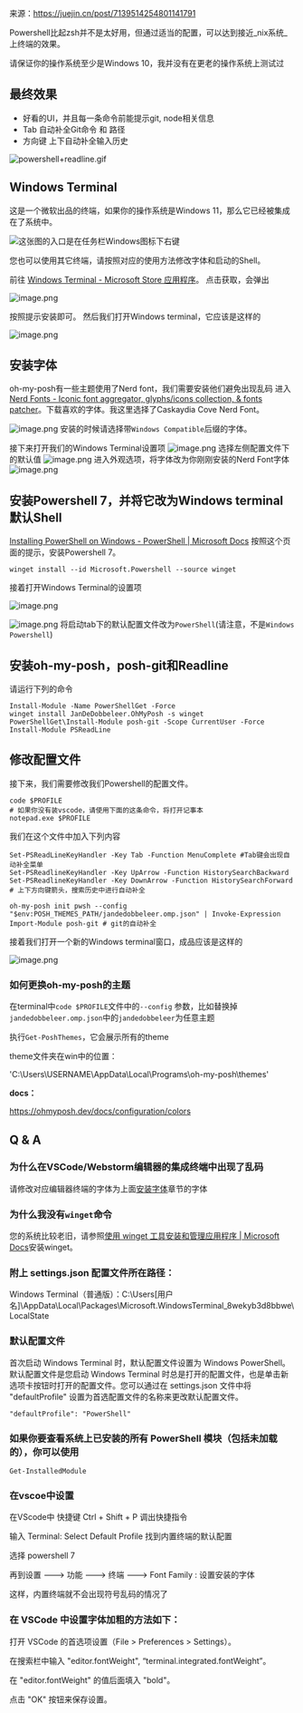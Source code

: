 来源：https://juejin.cn/post/7139514254801141791

Powershell比起zsh并不是太好用，但通过适当的配置，可以达到接近_nix系统_ 上终端的效果。

请保证你的操作系统至少是Windows 10，我并没有在更老的操作系统上测试过

## 最终效果

-   好看的UI，并且每一条命令前能提示git, node相关信息
-   Tab 自动补全Git命令 和 路径
-   方向键 上下自动补全输入历史

![powershell+readline.gif](https://p6-juejin.byteimg.com/tos-cn-i-k3u1fbpfcp/dd5d1b559e0c484aa739352e0da23aa4~tplv-k3u1fbpfcp-zoom-in-crop-mark:1512:0:0:0.awebp?)

## Windows Terminal

这是一个微软出品的终端，如果你的操作系统是Windows 11，那么它已经被集成在了系统中。

![这张图的入口是在任务栏Windows图标下右键](https://p3-juejin.byteimg.com/tos-cn-i-k3u1fbpfcp/0bfb485871a9427ab73c0e189965ea66~tplv-k3u1fbpfcp-zoom-in-crop-mark:1512:0:0:0.awebp?)

您也可以使用其它终端，请按照对应的使用方法修改字体和启动的Shell。

前往 [Windows Terminal - Microsoft Store 应用程序](https://link.juejin.cn/?target=https%3A%2F%2Fapps.microsoft.com%2Fstore%2Fdetail%2Fwindows-terminal%2F9N0DX20HK701%3Fhl%3Dzh-cn%26gl%3Dcn "https://apps.microsoft.com/store/detail/windows-terminal/9N0DX20HK701?hl=zh-cn&gl=cn")。 点击获取，会弹出

![image.png](https://p3-juejin.byteimg.com/tos-cn-i-k3u1fbpfcp/0c059c331c65435c8ede03b4c962d3ae~tplv-k3u1fbpfcp-zoom-in-crop-mark:1512:0:0:0.awebp?)

按照提示安装即可。 然后我们打开Windows terminal，它应该是这样的

![image.png](https://p6-juejin.byteimg.com/tos-cn-i-k3u1fbpfcp/74a21fdce34a4713bbcadb91ac61650c~tplv-k3u1fbpfcp-zoom-in-crop-mark:1512:0:0:0.awebp?)

## 安装字体

oh-my-posh有一些主题使用了Nerd font，我们需要安装他们避免出现乱码 进入[Nerd Fonts - Iconic font aggregator, glyphs/icons collection, & fonts patcher](https://link.juejin.cn/?target=https%3A%2F%2Fwww.nerdfonts.com%2Ffont-downloads "https://www.nerdfonts.com/font-downloads")。下载喜欢的字体。我这里选择了Caskaydia Cove Nerd Font。

![image.png](https://p6-juejin.byteimg.com/tos-cn-i-k3u1fbpfcp/2b5f406dade249ca97cade253dddbf7b~tplv-k3u1fbpfcp-zoom-in-crop-mark:1512:0:0:0.awebp?) 安装的时候请选择带`Windows Compatible`后缀的字体。

接下来打开我们的Windows Terminal设置项 ![image.png](https://p9-juejin.byteimg.com/tos-cn-i-k3u1fbpfcp/7daee2226c3c4edea74c0ccdfb1752a6~tplv-k3u1fbpfcp-zoom-in-crop-mark:1512:0:0:0.awebp?) 选择左侧配置文件下的默认值 ![image.png](https://p3-juejin.byteimg.com/tos-cn-i-k3u1fbpfcp/9bbc24a832564797817cac046aae2968~tplv-k3u1fbpfcp-zoom-in-crop-mark:1512:0:0:0.awebp?) 进入外观选项，将字体改为你刚刚安装的Nerd Font字体 ![image.png](https://p1-juejin.byteimg.com/tos-cn-i-k3u1fbpfcp/76faacfbfa6247bd9c6f1d030cf75bd1~tplv-k3u1fbpfcp-zoom-in-crop-mark:1512:0:0:0.awebp?)

## 安装Powershell 7，并将它改为Windows terminal 默认Shell

[Installing PowerShell on Windows - PowerShell | Microsoft Docs](https://link.juejin.cn/?target=https%3A%2F%2Fdocs.microsoft.com%2Fzh-cn%2Fpowershell%2Fscripting%2Finstall%2Finstalling-powershell-on-windows%3Fview%3Dpowershell-7.2%23msstore "https://docs.microsoft.com/zh-cn/powershell/scripting/install/installing-powershell-on-windows?view=powershell-7.2#msstore") 按照这个页面的提示，安装Powershell 7。

```
winget install --id Microsoft.Powershell --source winget
```

接着打开Windows Terminal的设置项

![image.png](https://p9-juejin.byteimg.com/tos-cn-i-k3u1fbpfcp/7daee2226c3c4edea74c0ccdfb1752a6~tplv-k3u1fbpfcp-zoom-in-crop-mark:1512:0:0:0.awebp?)

![image.png](https://p6-juejin.byteimg.com/tos-cn-i-k3u1fbpfcp/0f2ee26420c84361b0f61e9f5c80dba1~tplv-k3u1fbpfcp-zoom-in-crop-mark:1512:0:0:0.awebp?) 将启动tab下的默认配置文件改为`PowerShell`(请注意，不是`Windows Powershell`)

## 安装oh-my-posh，posh-git和Readline

请运行下列的命令

```
Install-Module -Name PowerShellGet -Force
winget install JanDeDobbeleer.OhMyPosh -s winget
PowerShellGet\Install-Module posh-git -Scope CurrentUser -Force
Install-Module PSReadLine
```

## 修改配置文件

接下来，我们需要修改我们Powershell的配置文件。

```
code $PROFILE
# 如果你没有装vscode，请使用下面的这条命令，将打开记事本
notepad.exe $PROFILE
```

我们在这个文件中加入下列内容

```
Set-PSReadLineKeyHandler -Key Tab -Function MenuComplete #Tab键会出现自动补全菜单
Set-PSReadlineKeyHandler -Key UpArrow -Function HistorySearchBackward
Set-PSReadlineKeyHandler -Key DownArrow -Function HistorySearchForward
# 上下方向键箭头，搜索历史中进行自动补全

oh-my-posh init pwsh --config "$env:POSH_THEMES_PATH/jandedobbeleer.omp.json" | Invoke-Expression
Import-Module posh-git # git的自动补全
```

接着我们打开一个新的Windows terminal窗口，成品应该是这样的

![image.png](https://p3-juejin.byteimg.com/tos-cn-i-k3u1fbpfcp/ce8ca0515fc54beda1606f1158d00bbd~tplv-k3u1fbpfcp-zoom-in-crop-mark:1512:0:0:0.awebp?)

### 如何更换oh-my-posh的主题

在terminal中`code $PROFILE`文件中的`--config` 参数，比如替换掉`jandedobbeleer.omp.json`中的`jandedobbeleer`为任意主题


执行`Get-PoshThemes`，它会展示所有的theme

theme文件夹在win中的位置：

'C:\Users\USERNAME\AppData\Local\Programs\oh-my-posh\themes'

**docs：**

https://ohmyposh.dev/docs/configuration/colors


## Q & A

### 为什么在VSCode/Webstorm编辑器的集成终端中出现了乱码

请修改对应编辑器终端的字体为上面[安装字体](https://juejin.cn/post/7139514254801141791#%E5%AE%89%E8%A3%85%E5%AD%97%E4%BD%93 "#%E5%AE%89%E8%A3%85%E5%AD%97%E4%BD%93")章节的字体

### 为什么我没有`winget`命令

您的系统比较老旧，请参照[使用 winget 工具安装和管理应用程序 | Microsoft Docs](https://link.juejin.cn/?target=https%3A%2F%2Fdocs.microsoft.com%2Fzh-cn%2Fwindows%2Fpackage-manager%2Fwinget%2F "https://docs.microsoft.com/zh-cn/windows/package-manager/winget/")安装winget。



### 附上 settings.json 配置文件所在路径：

Windows Terminal（普通版）：C:\Users\[用户名]\AppData\Local\Packages\Microsoft.WindowsTerminal_8wekyb3d8bbwe\LocalState

### 默认配置文件
首次启动 Windows Terminal 时，默认配置文件设置为 Windows PowerShell。默认配置文件是您启动 Windows Terminal 时总是打开的配置文件，也是单击新选项卡按钮时打开的配置文件。您可以通过在 settings.json 文件中将 "defaultProfile" 设置为首选配置文件的名称来更改默认配置文件。

`"defaultProfile": "PowerShell"`

### 如果你要查看系统上已安装的所有 PowerShell 模块（包括未加载的），你可以使用 
`Get-InstalledModule`

### 在vscoe中设置

在VScode中 快捷键 Ctrl + Shift + P 调出快捷指令

输入 Terminal: Select Default Profile 找到内置终端的默认配置

选择 powershell 7

再到设置 ---> 功能 ---> 终端 --->  Font Family : 设置安装的字体 <FontName> 

这样，内置终端就不会出现符号乱码的情况了

### 在 VSCode 中设置字体加粗的方法如下：

打开 VSCode 的首选项设置（File > Preferences > Settings）。

在搜索栏中输入 "editor.fontWeight", “terminal.integrated.fontWeight”。

在 "editor.fontWeight" 的值后面填入 "bold"。

点击 "OK" 按钮来保存设置。